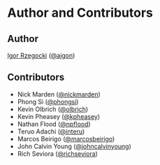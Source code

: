 # Author and Contributors

## Author

[Igor Rzegocki](https://www.rzegocki.pl/) ([@ajgon](https://github.com/ajgon))

## Contributors

- Nick Marden ([@nickmarden](https://github.com/nickmarden))
- Phong Si ([@phongsi](https://github.com/phongsi))
- Kevin Olbrich ([@olbrich](https://github.com/olbrich))
- Kevin Pheasey ([@kpheasey](https://github.com/kpheasey))
- Nathan Flood ([@npflood](https://github.com/npflood))
- Teruo Adachi ([@interu](https://github.com/interu))
- Marcos Beirigo ([@marcosbeirigo](https://github.com/marcosbeirigo))
- John Calvin Young ([@johncalvinyoung](https://github.com/johncalvinyoung))
- Rich Seviora ([@richseviora](https://github.com/richseviora))
